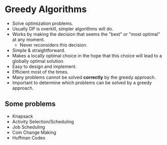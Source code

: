 # Greedy Algorithms

- Solve optimization problems.
- Usually DP is overkill, simpler algorithms will do.
- Works by making the decision that seems the "best" or "most optimal" at any moment.
    - Never reconsiders this decision.
- Simple & straightforward.
- Makes a locally optimal choice in the hope that this choice will lead to a globally optimal solution.
- Easy to design and implement.
- Efficient most of the times.
- Many problems cannot be solved **correctly** by the greedy approach.
- Important to determine which problems can be solved by a greedy approach.

## Some problems
- Knapsack
- Activity Selection/Scheduling
- Job Scheduling
- Coin Change Making
- Huffman Codes